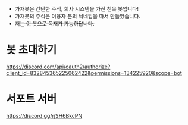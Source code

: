 * 가재봇은 간단한 주식, 회사 시스템을 가진 친목 봇입니다!
* 가재봇의 주식은 이용자 분의 닉네임을 따서 만들었습니다.
* ~~저는 이 봇으로 독재가 가능하답니다.~~


# 봇 초대하기
https://discord.com/api/oauth2/authorize?client_id=832845365225062422&permissions=134225920&scope=bot
# 서포트 서버
https://discord.gg/rjSH6BkcPN
